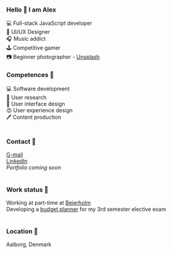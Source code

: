 ### Hello 👋 I am Alex
💻 Full-stack JavaScript developer <br>
🎨 UI/UX Designer <br>
🎧 Music addict <br>
🕹️ Competitive gamer <br>
📷 Beginner photographer - [Unsplash](https://unsplash.com/@afbogdan)
<br>

### Competences 💪
💻 Software development <br>
👀 User research <br>
🎨 User interface design <br>
😍 User experience design <br>
🖊️ Content production <br>
<br>

### Contact 📧
[G-mail](afbogdan.design@gmail.com) <br>
[LinkedIn](https://www.linkedin.com/in/afbogdan/) <br>
*Portfolio coming soon* <br>
<br>
 
### Work status 🔨 
Working at part-time at [Beierholm](https://www.beierholm.dk/en/)  <br>
Developing a [budget planner](https://github.com/afbogdan/budget-planner) for my 3rd semester elective exam  <br>
<br>

### Location 📍
Aalborg, Denmark

